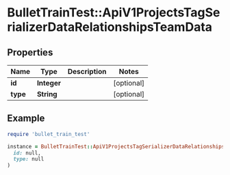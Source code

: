 # BulletTrainTest::ApiV1ProjectsTagSerializerDataRelationshipsTeamData

## Properties

| Name | Type | Description | Notes |
| ---- | ---- | ----------- | ----- |
| **id** | **Integer** |  | [optional] |
| **type** | **String** |  | [optional] |

## Example

```ruby
require 'bullet_train_test'

instance = BulletTrainTest::ApiV1ProjectsTagSerializerDataRelationshipsTeamData.new(
  id: null,
  type: null
)
```

